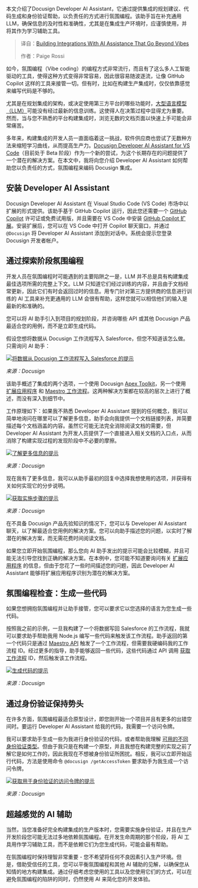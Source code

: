 <!--
title: 构建AI集成：不止于Vibe
cover: https://cdn.thenewstack.io/media/2025/07/5be1246a-integrations-ai-beyond-vibes.jpg
summary: 本文介绍了Docusign Developer AI Assistant，它通过提供集成的规划建议、代码生成和身份验证帮助，以负责任的方式进行“氛围编程”的编程。该助手旨在补充通用LLM，确保信息的及时性和准确性，尤其是在集成生产环境时，应谨慎使用，并将其作为学习辅助工具。
-->

本文介绍了Docusign Developer AI Assistant，它通过提供集成的规划建议、代码生成和身份验证帮助，以负责任的方式进行氛围编程。该助手旨在补充通用LLM，确保信息的及时性和准确性，尤其是在集成生产环境时，应谨慎使用，并将其作为学习辅助工具。

> 译自：[Building Integrations With AI Assistance That Go Beyond Vibes](https://thenewstack.io/building-integrations-with-ai-assistance-that-go-beyond-vibes/)
> 
> 作者：Paige Rossi

如今，氛围编程（Vibe coding）的编程方式非常流行，而且有了这么多人工智能驱动的工具，使得这种方式变得非常容易，因此很容易随波逐流，让像 GitHub Copilot 这样的工具来接管一切。但有时，比如在构建生产集成时，仅仅依靠感觉来编写代码是不够的。

尤其是在规划集成的架构，或决定使用第三方平台的哪些功能时，[大型语言模型（LLM）](https://thenewstack.io/introduction-to-llms)可能没有经过最新的信息训练。这使得人在决策过程中显得尤为重要。然而，当与您不熟悉的平台构建集成时，浏览无数的文档页面以快速上手可能会非常痛苦。

多年来，构建集成的开发人员一直面临着这一挑战，软件供应商也尝试了无数种方法来缩短学习曲线，从而提高生产力。[Docusign Developer AI Assistant for VS Code](https://developers.docusign.com/tools/ai-assistant-vs-code/)（目前处于 Beta 阶段）作为一个新的尝试，为这个长期存在的问题提供了一个潜在的解决方案。在本文中，我将向您介绍 Developer AI Assistant 如何帮助您以负责任的方式，氛围编程来编码 Docusign 集成。

## 安装 Developer AI Assistant

Docusign Developer AI Assistant 在 Visual Studio Code (VS Code) 市场中以扩展的形式提供。该助手基于 GitHub Copilot 运行，因此您还需要一个 [GitHub Copilot](https://github.com/features/copilot) 许可证或免费试用版，并且需要在 VS Code 中安装 [GitHub Copilot 扩展](https://marketplace.visualstudio.com/items?itemName=GitHub.copilot)。安装扩展后，您可以在 VS Code 中打开 Copilot 聊天窗口，并通过 `@Docusign` 将 Developer AI Assistant 添加到对话中。系统会提示您登录 Docusign 开发者帐户。

## 通过探索阶段氛围编程

开发人员在氛围编程时可能遇到的主要陷阱之一是，LLM 并不总是具有构建集成最佳选项所需的完整上下文。LLM 只知道它们经过训练的内容，并且由于文档经常更新，因此它们有时会返回过时的信息。用专门针对第三方提供商的信息进行训练的 AI 工具来补充更通用的 LLM 会很有帮助，这样您就可以相信他们的输入是最新的和准确的。

您可以将 AI 助手引入到项目的规划阶段，并咨询哪些 API 或其他 Docusign 产品最适合您的用例，而不是立即生成代码。

假设您想将数据从 Docusign 工作流程写入 Salesforce，但您不知道该怎么做。只需询问 AI 助手：

[![将数据从 Docusign 工作流程写入 Salesforce 的提示](https://cdn.thenewstack.io/media/2025/07/0cc2bc67-write-data-to-salesforce-prompt.png)](https://cdn.thenewstack.io/media/2025/07/0cc2bc67-write-data-to-salesforce-prompt.png)

*来源：Docusign*

该助手概述了集成的两个选项，一个使用 Docusign [Apex Toolkit](https://developers.docusign.com/docs/salesforce/salesforce101/apex-toolkit/)，另一个使用 [扩展应用程序](https://thenewstack.io/auto-read-data-into-agreement-workflows-with-docusign-extension-apps) 和 [Maestro 工作流程](https://developers.docusign.com/extension-apps/workflows/)。这两种解决方案都在较高的层次上进行了概述，而没有深入到细节中。

工作原理如下：如果我不熟悉 Developer AI Assistant 提到的任何概念，我可以简单地询问在哪里可以了解更多信息，助手会向我提供一个文档链接列表，并简要描述每个文档涵盖的内容。虽然它可能无法完全消除阅读文档的需要，但 Developer AI Assistant 为开发人员提供了一个直接进入相关文档的入口点，从而消除了构建实现过程的发现阶段中不必要的摩擦。

[![了解更多信息的提示](https://cdn.thenewstack.io/media/2025/07/6e31342e-learn-more-prompt.png)](https://cdn.thenewstack.io/media/2025/07/6e31342e-learn-more-prompt.png)

*来源：Docusign*

现在我有了更多信息，我可以从助手最初的回复中选择我想使用的选项，并获得有关如何实现它的分步说明。

[![获取实施步骤的提示](https://cdn.thenewstack.io/media/2025/07/b057cdf6-extension-steps.png)](https://cdn.thenewstack.io/media/2025/07/b057cdf6-extension-steps.png)

*来源：Docusign*

在不具备 Docusign 产品先验知识的情况下，您可以与 Developer AI Assistant 聊天，以了解最适合您用例的解决方案。您可以向助手描述您的问题，以实时了解潜在的解决方案，而无需花费时间阅读文档。

如果您立即开始氛围编程，那么您向 AI 助手发出的提示可能会比较模糊，并且可能无法引导您找到正确的解决方案。在本例中，您可能不知道要询问有关 [扩展应用程序](https://developers.docusign.com/extension-apps/) 的信息，但由于您花了一些时间描述您的问题，因此 Developer AI Assistant 能够将扩展应用程序识别为潜在的解决方案。

## 氛围编程检查：生成一些代码

如果您想拥抱氛围编程并让助手接管，您可以要求它以您选择的语言为您生成一些代码。

按照我之前的示例，一旦我构建了一个将数据写回 Salesforce 的工作流程，我就可以要求助手帮助我用 Node.js 编写一些代码来触发该工作流程。助手返回的第一个代码只是通过 [Maestro API](https://developers.docusign.com/docs/maestro-api/maestro101/) 触发了一个工作流程，但需要我硬编码我的工作流程 ID。经过更多的指导，助手能够返回一些代码，这些代码通过 API 调用 [获取工作流程](https://thenewstack.io/build-api-driven-custom-agreement-workflows-with-docusign-maestro) ID，然后触发该工作流程。

[![生成代码的提示](https://cdn.thenewstack.io/media/2025/07/fba7e87c-workflow-code.png)](https://cdn.thenewstack.io/media/2025/07/fba7e87c-workflow-code.png)

*来源：Docusign*

## 通过身份验证保持势头

在许多方面，氛围编程最适合原型设计，即您刚开始一个项目并且有更多的出错空间时。要运行 Developer AI Assistant 给我的代码，我需要一个访问令牌。

我可以要求助手生成一些为我进行身份验证的代码，或者帮助我理解 [可用的不同身份验证类型](https://www.docusign.com/blog/developers/demystifying-docusign-authentication)。但由于我只是在构建一个原型，并且我想在构建完整的实现之前了解它是如何工作的，因此我现在不想被身份验证所困扰。相反，我可以立即开始运行代码，方法是使用命令 `@docusign /getAccessToken` 要求助手为我生成一个访问令牌。

[![获取用于身份验证的访问令牌的提示](https://cdn.thenewstack.io/media/2025/07/21ee70b6-get-access-token.png)](https://cdn.thenewstack.io/media/2025/07/21ee70b6-get-access-token.png)

*来源：Docusign*

## 超越感觉的 AI 辅助

当然，当您准备好完全构建集成的生产版本时，您需要实施身份验证，并且在生产开发阶段您可能无法过多地依赖氛围编程。在开发生命周期的那个阶段，将 AI 工具用作学习辅助工具，而不是依赖它们为您生成代码，可能会最有帮助。

在氛围编程时保持理智非常重要 - 您不希望将任何不良因素引入生产环境。但是，借助受信任的工具，您可以平衡氛围编程和其他 AI 辅助的见解，以确保您从知情的地方构建集成。通过仔细考虑您使用的工具以及您使用它们的方式，可以在避免氛围编程的陷阱的同时，仍然使用 AI 来简化您的开发体验。